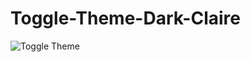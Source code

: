 # Toggle-Theme-Dark-Claire

![Toggle Theme](https://user-images.githubusercontent.com/112567614/188138745-bfd462c0-d3a5-45b3-a248-9a229608c59f.png)
